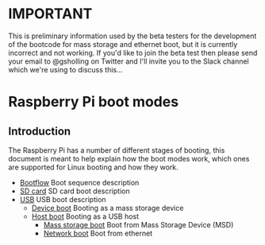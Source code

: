 # IMPORTANT
This is preliminary information used by the beta testers for the development of the bootcode for mass storage and ethernet boot, but it is currently incorrect and not working.  If you'd like to join the beta test then please send your email to @gsholling on Twitter and I'll invite you to the Slack channel which we're using to discuss this...


# Raspberry Pi boot modes

## Introduction

The Raspberry Pi has a number of different stages of booting, this document is meant to help explain how the boot modes work, which ones are supported for Linux booting and how they work.

* [Bootflow](bootflow.md) Boot sequence description
* [SD card](sdcard.md) SD card boot description
* [USB](usb.md) USB boot description
  * [Device boot](device.md) Booting as a mass storage device
  * [Host boot](host.md) Booting as a USB host
    * [Mass storage boot](msd.md) Boot from Mass Storage Device (MSD)
    * [Network boot](net.md) Boot from ethernet

